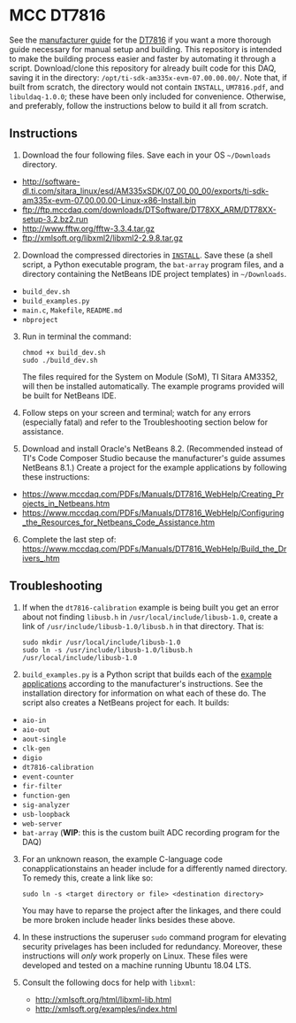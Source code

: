 # MCC DT7816

See the [manufacturer guide](https://www.mccdaq.com/PDFs/Manuals/DT7816_WebHelp/DT7816_Getting_Started.htm) for the [DT7816](https://www.mccdaq.com/Products/ARM-DAQ/DT7816) if you want a more thorough guide necessary for manual setup and building. This repository is intended to make the building process easier and faster by automating it through a script. Download/clone this repository for already built code for this DAQ, saving it in the directory: `/opt/ti-sdk-am335x-evm-07.00.00.00/`. Note that, if built from scratch, the directory would not contain `INSTALL`, `UM7816.pdf`, and `libuldaq-1.0.0`; these have been only included for convenience. Otherwise, and preferably, follow the instructions below to build it all from scratch.

## Instructions

1. Download the four following files. Save each in your OS `~/Downloads` directory.
  * http://software-dl.ti.com/sitara_linux/esd/AM335xSDK/07_00_00_00/exports/ti-sdk-am335x-evm-07.00.00.00-Linux-x86-Install.bin
  * ftp://ftp.mccdaq.com/downloads/DTSoftware/DT78XX_ARM/DT78XX-setup-3.2.bz2.run
  * http://www.fftw.org/fftw-3.3.4.tar.gz
  * ftp://xmlsoft.org/libxml2/libxml2-2.9.8.tar.gz

2. Download the compressed directories in [`INSTALL`](/INSTALL). Save these (a shell script, a Python executable program, the `bat-array` program files, and a directory containing the NetBeans IDE project templates) in `~/Downloads`.
  * `build_dev.sh`
  * `build_examples.py`
  * `main.c`, `Makefile`, `README.md`
  * `nbproject`

3. Run in terminal the command:
   ```
   chmod +x build_dev.sh
   sudo ./build_dev.sh
   ```
   The files required for the System on Module (SoM), TI Sitara AM3352, will then be installed automatically. The example programs provided will be built for NetBeans IDE.

4. Follow steps on your screen and terminal; watch for any errors (especially fatal) and refer to the Troubleshooting section below for assistance.

5. Download and install Oracle's NetBeans 8.2. (Recommended instead of TI's Code Composer Studio because the manufacturer's guide assumes NetBeans 8.1.) Create a project for the example applications by following these instructions:
  * https://www.mccdaq.com/PDFs/Manuals/DT7816_WebHelp/Creating_Projects_in_Netbeans.htm
  * https://www.mccdaq.com/PDFs/Manuals/DT7816_WebHelp/Configuring_the_Resources_for_Netbeans_Code_Assistance.htm

6. Complete the last step of: https://www.mccdaq.com/PDFs/Manuals/DT7816_WebHelp/Build_the_Drivers_.htm

## Troubleshooting

1. If when the `dt7816-calibration` example is being built you get an error about not finding `libusb.h` in `/usr/local/include/libusb-1.0`, create a link of `/usr/include/libusb-1.0/libusb.h` in that directory. That is:
   ```
   sudo mkdir /usr/local/include/libusb-1.0
   sudo ln -s /usr/include/libusb-1.0/libusb.h /usr/local/include/libusb-1.0
   ```
2. `build_examples.py` is a Python script that builds each of the [example applications](/example-applications/dt78xx-examples/) according to the manufacturer's instructions. See the installation directory for information on what each of these do. The script also creates a NetBeans project for each. It builds:
  * `aio-in`
  * `aio-out`
  * `aout-single`
  * `clk-gen`
  * `digio`
  * `dt7816-calibration`
  * `event-counter`
  * `fir-filter`
  * `function-gen`
  * `sig-analyzer`
  * `usb-loopback`
  * `web-server`
  * `bat-array` (**WIP**: this is the custom built ADC recording program for the DAQ)

3. For an unknown reason, the example C-language code conapplicationstains an header include for a differently named directory. To remedy this, create a link like so:
   ```
   sudo ln -s <target directory or file> <destination directory>
   ```
   You may have to reparse the project after the linkages, and there could be more broken include header links besides these above.

4. In these instructions the superuser `sudo` command program for elevating security privelages has been included for redundancy. Moreover, these instructions will *only* work properly on Linux. These files were developed and tested on a machine running Ubuntu 18.04 LTS.

5. Consult the following docs for help with `libxml`:
   * http://xmlsoft.org/html/libxml-lib.html
   * http://xmlsoft.org/examples/index.html